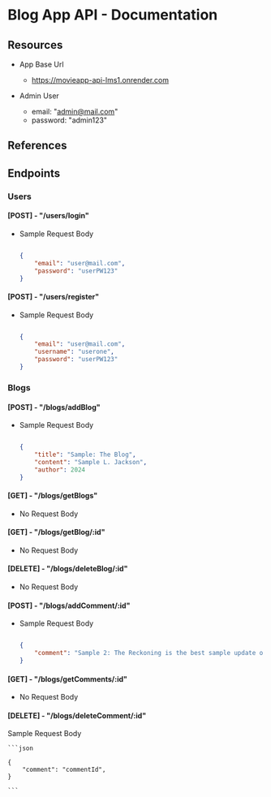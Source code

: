 # Blog App API - Documentation

## Resources

- App Base Url
    - https://movieapp-api-lms1.onrender.com

- Admin User
    - email: "admin@mail.com"
    - password: "admin123"

## References

## Endpoints

### Users

#### [POST] - "/users/login"

- Sample Request Body

    ```json

    {
        "email": "user@mail.com",
        "password": "userPW123"
    }

    ```

#### [POST] - "/users/register"

- Sample Request Body

    ```json

    {
        "email": "user@mail.com",
        "username": "userone",
        "password": "userPW123"
    }

    ```
      
### Blogs

#### [POST] - "/blogs/addBlog"

- Sample Request Body

    ```json

    {
        "title": "Sample: The Blog",
        "content": "Sample L. Jackson",
        "author": 2024
    }

    ```

#### [GET] - "/blogs/getBlogs"

- No Request Body

#### [GET] - "/blogs/getBlog/:id"

- No Request Body

#### [DELETE] - "/blogs/deleteBlog/:id"

- No Request Body

#### [POST] - "/blogs/addComment/:id"

- Sample Request Body

    ```json

    {
        "comment": "Sample 2: The Reckoning is the best sample update of all time.",
    }

    ```
#### [GET] - "/blogs/getComments/:id"

- No Request Body

#### [DELETE] - "/blogs/deleteComment/:id"

 Sample Request Body

    ```json

    {
        "comment": "commentId",
    }

    ```
